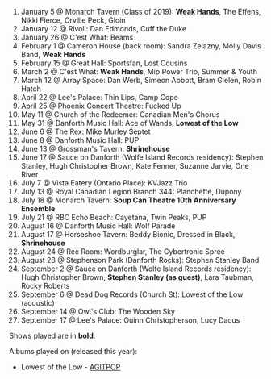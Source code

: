 1. January 5 @ Monarch Tavern (Class of 2019): **Weak Hands**, The Effens, Nikki Fierce, Orville Peck, Gloin
1. January 12 @ Rivoli: Dan Edmonds, Cuff the Duke
1. January 26 @ C'est What: Beams
1. February 1 @ Cameron House (back room): Sandra Zelazny, Molly Davis Band, **Weak Hands**
1. February 15 @ Great Hall: Sportsfan, Lost Cousins
1. March 2 @ C'est What: **Weak Hands**, Mip Power Trio, Summer & Youth
1. March 12 @ Array Space: Dan Werb, Simeon Abbott, Bram Gielen, Robin Hatch
1. April 22 @ Lee's Palace: Thin Lips, Camp Cope
1. April 25 @ Phoenix Concert Theatre: Fucked Up
1. May 11 @ Church of the Redeemer: Canadian Men's Chorus
1. May 31 @ Danforth Music Hall: Ace of Wands, **Lowest of the Low**
1. June 6 @ The Rex: Mike Murley Septet
1. June 8 @ Danforth Music Hall: PUP
1. June 13 @ Grossman's Tavern: **Shrinehouse**
1. June 17 @ Sauce on Danforth (Wolfe Island Records residency): Stephen Stanley, Hugh Christopher Brown, Kate Fenner, Suzanne Jarvie, One River
1. July 7 @ Vista Eatery (Ontario Place): KVJazz Trio
1. July 13 @ Royal Canadian Legion Branch 344: Planchette, Dupony
1. July 18 @ Monarch Tavern: **Soup Can Theatre 10th Anniversary Ensemble**
1. July 21 @ RBC Echo Beach: Cayetana, Twin Peaks, PUP
1. August 16 @ Danforth Music Hall: Wolf Parade
1. August 17 @ Horseshoe Tavern: Beddy Bionic, Dressed in Black, **Shrinehouse**
1. August 24 @ Rec Room: Wordburglar, The Cybertronic Spree
1. August 28 @ Stephenson Park (Danforth Rocks): Stephen Stanley Band
1. September 2 @ Sauce on Danforth (Wolfe Island Records residency): Hugh Christopher Brown, **Stephen Stanley (as guest)**, Lara Taubman, Rocky Roberts
1. September 6 @ Dead Dog Records (Church St): Lowest of the Low (acoustic)
1. September 14 @ Owl's Club: The Wooden Sky
1. September 17 @ Lee's Palace: Quinn Christopherson, Lucy Dacus

Shows played are in **bold**.

Albums played on (released this year):

- Lowest of the Low - [AGITPOP](https://lowestofthelow.com/music/agit-pop-release/)
